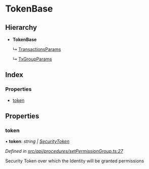 # TokenBase

## Hierarchy

* **TokenBase**

  ↳ [TransactionsParams](transactionsparams.md)

  ↳ [TxGroupParams](txgroupparams.md)

## Index

### Properties

* [token](tokenbase.md#token)

## Properties

### token

• **token**: _string \|_ [_SecurityToken_](../classes/securitytoken.md)

_Defined in_ [_src/api/procedures/setPermissionGroup.ts:27_](https://github.com/PolymathNetwork/polymesh-sdk/blob/56921667/src/api/procedures/setPermissionGroup.ts#L27)

Security Token over which the Identity will be granted permissions

